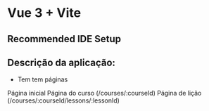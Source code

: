 # Vue 3 + Vite

## Recommended IDE Setup

## Descrição da aplicação:

- Tem tem páginas

Página inicial
Página do curso (/courses/:courseId)
Página de lição (/courses/:courseId/lessons/:lessonId)

